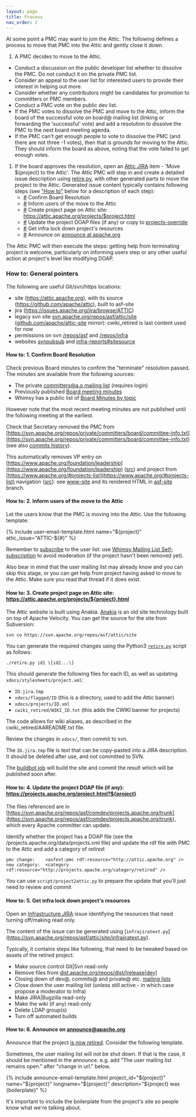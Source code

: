 ```yaml
---
layout: page
title: Process
nav_order: 2
---
```


At some point a PMC may want to join the Attic. The following defines a process
to move that PMC into the Attic and gently close it down.

1. A PMC decides to move to the Attic.
  - Conduct a discussion on the public developer list whether to dissolve the PMC. Do not conduct
    it on the private PMC list.
  - Consider an appeal to the user list for interested users to provide their interest in helping out more.
  - Consider whether any contributors might be candidates for promotion to committers or PMC members.
  - Conduct a PMC vote on the public dev list.
  - If the PMC votes to dissolve the PMC and move to the Attic, inform the board of the successful vote on
     board@ mailing list (linking or forwarding the 'successful' vote) and add a resolution to dissolve the
     PMC to the next board meeting agenda.
  - If the PMC can't get enough people to vote to dissolve the PMC (and there are not three -1 votes), then
    that is grounds for moving to the Attic. They should inform the board as above, noting that the vote
    failed to get enough votes.
1. If the board approves the resolution, open an [Attic JIRA](https://issues.apache.org/jira/browse/ATTIC)
   item - 'Move ${project} to the Attic'. The Attic PMC will step in and create a detailed issue
   description using [retire.py](https://svn.apache.org/repos/asf/attic/site/retire.py),
   with other generated parts to move the project to the Attic.
   Generated issue content typically contains following steps (see ["How to"](#how-to-general-pointers) below for a description
   of each step):
   - [#](#confirm) Confirm Board Resolution
   - [#](#confirm) Inform users of the move to the Attic
   - [#](#confirm) Create project page on Attic site: https://attic.apache.org/projects/$project.html
   - [#](#confirm) Update the project DOAP files (if any) or copy to [projects-override](https://svn.apache.org/repos/asf/comdev/projects.apache.org/trunk/data/projects-override/)
   - [#](#confirm) Get infra lock down project's resources
   - [#](#confirm) Announce on [announce at apache.org](https://lists.apache.org/list?announce@apache.org:lte=1M:%22is%20now%20retired%22)

The Attic PMC will then execute the steps: getting help from terminating project is welcome, particularly
on informing users step or any other useful action at project's level like modifying DOAP.

### How to: General pointers

The following are useful Git/svn/https locations:

  - site (https://attic.apache.org), with its source (https://github.com/apache/attic), built to asf-site
  - jira (https://issues.apache.org/jira/browse/ATTIC)
  - legacy svn site [svn.apache.org/repos/asf/attic/site](https://svn.apache.org/repos/asf/attic/site)
    ([github.com/apache/attic-site](https://github.com/apache/attic-site) mirror): cwiki_retired is last content used for now
  - permissions on svn [/repos/asf](https://github.com/apache/infrastructure-p6/blob/production/modules/subversion_server/files/authorization/asf-authorization-template#L231)
    and [/repos/infra](https://github.com/apache/infrastructure-p6/blob/production/modules/subversion_server/files/authorization/pit-authorization-template)
  - websites [svnpubsub](https://github.com/apache/infrastructure-p6/blob/production/modules/svnwcsub/files/svnwcsub.conf) and
    [infra-reports#sitesource](https://infra-reports.apache.org/#sitesource)
  
#### How to: 1. Confirm Board Resolution

Check previous Board minutes to confirm the "terminate" resolution passed. The minutes are available from the following sources:

  - The private [committers@a.o mailing list](https://lists.apache.org/list.html?committers@apache.org:lte=2M:ASF%20Board%20Meeting) (requires login)
  - Previously published [Board meeting minutes](https://www.apache.org/foundation/board/calendar.html)
  - Whimsy has a public list of [Board Minutes by topic](https://whimsy.apache.org/board/minutes/)

However note that the most recent meeting minutes are not published until the following meeting at the earliest.

Check that Secretary removed the PMC from [https://svn.apache.org/repos/private/committers/board/committee-info.txt](https://svn.apache.org/repos/private/committers/board/committee-info.txt)
(see also [commits history](https://lists.apache.org/list.html?committers-cvs@apache.org)).

This automatically removes VP entry on [https://www.apache.org/foundation/leadership](https://www.apache.org/foundation/leadership)
([src](https://github.com/apache/www-site/blob/main/content/foundation/leadership.ezmd)) and project from
[https://www.apache.org/#projects-list](https://www.apache.org/#projects-list) navigation
([src](https://github.com/apache/www-site/blob/main/content/index.ezmd#L304)): see [www-site](https://github.com/apache/www-site)
and its rendered HTML in [asf-site](https://github.com/apache/www-site/tree/asf-site) branch.

#### How to: 2. Inform users of the move to the Attic

Let the users know that the PMC is moving into the Attic. Use the following template:

{% include user-email-template.html name="${project}" attic_issue="ATTIC-${#}" %}
  

Remember to [subscribe](https://www.apache.org/foundation/mailinglists.html) to the user
list: use [Whimsy Mailing List Self-subscription](https://whimsy.apache.org/committers/subscribe)
to avoid moderation (if the project hasn't been removed yet).

Also bear in mind that the user mailing list may already know and you can skip this stage,
or you can get help from project having asked to move to the Attic. Make sure you read that 
thread if it does exist.

#### How to: 3. Create project page on Attic site: https://attic.apache.org/projects/${project}.html

The Attic website is built using Anakia. [Anakia](https://velocity.apache.org/anakia/) is
an old site technology built on top of Apache Velocity. You can get the source for the site
from Subversion:

  `svn co https://svn.apache.org/repos/asf/attic/site`

You can generate the required changes using the Python3
[`retire.py`](https://svn.apache.org/repos/asf/attic/site/retire.py) script as follows:

  `./retire.py id1 \[id2...\]`

This should generate the following files for each ID, as well as updating `xdocs/stylesheets/project.xml`:

  - `ID.jira.tmp`
  - `xdocs/flagged/ID` (this is a directory, used to add the Attic banner)
  - `xdocs/projects/ID.xml`
  - `cwiki_retired/WIKI_ID.txt` (this adds the CWIKI banner for projects)

The code allows for wiki aliases, as described in the cwiki\_retired/AAREADME.txt file.

Review the changes in `xdocs/`, then commit to svn.

The `ID.jira.tmp` file is text that can be copy-pasted into a JIRA description.
It should be deleted after use, and not committed to SVN.

The [buildbot job](https://ci2.apache.org/#/builders/16) will build the site
and commit the result which will be published soon after.

#### How to: 4. Update the project DOAP file (if any): https://projects.apache.org/project.html?${project}

The files referenced are in [https://svn.apache.org/repos/asf/comdev/projects.apache.org/trunk]
(https://svn.apache.org/repos/asf/comdev/projects.apache.org/trunk), which every Apache committer can update.

Identify whether the project has a DOAP file (see the <comdev repo>/projects.apache.org/data/projects.xml file)
and update the rdf file with PMC to the Attic and add a category of _retired_:

```
pmc change:    <asfext:pmc rdf:resource="http://attic.apache.org" />
new category:  <category rdf:resource="http://projects.apache.org/category/retired" />
```

You can use `script/project2attic.py` to prepare the update that you'll just need to
review and commit

#### How to: 5. Get infra lock down project's resources

Open an [Infrastructure JIRA](https://issues.apache.org/jira/browse/INFRA) issue identifying
the resources that need turning off/making read only.

The content of the issue can be generated using [`infrajiratext.py`]
(https://svn.apache.org/repos/asf/attic/site/infrajiratext.py).

Typically, it contains steps like following, that need to be tweaked based on assets of the retired project:

  - Make source control Git\|Svn read-only
  - Remove files from [dist.apache.org/repos/dist/\[release\|dev\]](https://dist.apache.org/repos/dist/)
  - Closing down of dev@, commits@ and private@ etc. [mailing lists](https://lists.apache.org/)
  - Close down the user mailing list (unless still active - in which case propose a moderator to Infra)
  - Make JIRA\|Bugzilla read-only
  - Make the wiki (if any) read-only
  - Delete LDAP group(s)
  - Turn off automated builds

#### How to: 6. Announce on announce@apache.org

Announce that the project [is now retired](https://lists.apache.org/list?announce@apache.org:lte=1M:%22is%20now%20retired%22).
Consider the following template.

Sometimes, the user mailing list will not be shut down. If that is the case,
it should be mentioned in the announce. e.g. add "The user mailing list remains open."
after "change in url." below.

{% include announce-email-template.html project_id="${project}" name="${project}" longname="${project}" description="${project} was {boilerplate}" %}


It's important to include the boilerplate from the project's site so people know what we're talking about.